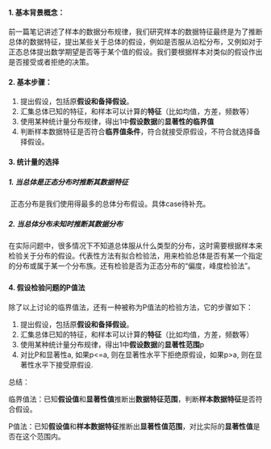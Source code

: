 #### 1. 基本背景概念：

前一篇笔记讲述了样本的数据分布规律，我们研究样本的数据特征最终是为了推断总体的数据特征，提出某些关于总体的假设，例如是否服从泊松分布，又例如对于正态总体提出数学期望是否等于某个值的假设。我们要根据样本对类似的假设作出是否接受或者拒绝的决策。

#### 2. 基本步骤：

1. 提出假设，包括原**假设和备择假设**。
2. 汇集总体已知的特征，和样本可以计算的**特征**（比如均值，方差，频数等）
3. 使用某种统计量分布规律，得出1中**假设数据**的**显著性的临界值**
4. 判断样本数据特征是否符合**临界值条件**，符合就接受原假设，不符合就选择备择假设。

#### 3. 统计量的选择

#####      1. 当总体是正态分布时推断其数据特征

​         正态分布是我们使用得最多的总体分布假设。具体case待补充。

#####      2. 当总体分布未知时推断其数据分布

​         在实际问题中，很多情况下不知道总体服从什么类型的分布，这时需要根据样本来检验关于分布的假设。代表性方法有拟合检验法，用来检验总体是否有某一个指定的分布或属于某一个分布族。还有检验是否为正态分布的“偏度，峰度检验法”。

#####      

#### 4. 假设检验问题的P值法

除了以上讨论的临界值法，还有一种被称为P值法的检验方法，它的步骤如下：

1. 提出假设，包括原**假设和备择假设**。
2. 汇集总体已知的特征，和样本可以计算的**特征**（比如均值，方差，频数等）
3. 使用某种统计量分布规律，得出1中**假设数据**的**显著性范围**p
4. 对比P和显著性a, 如果p<=a, 则在显著性水平下拒绝原假设，如果p>a, 则在显著性水平下接受原假设.

总结：

临界值法：已知**假设值**和**显著性值**推断出**数据特征范围**，判断**样本数据特征**是否符合假设。

P值法：已知**假设值**和**样本数据特征**推断出**显著性值范围**，对比实际的**显著性值**是否在这个范围内。





